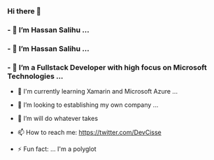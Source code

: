 ### Hi there 👋

### - 🔭 I’m Hassan Salihu ...
### - 🔭 I’m Hassan Salihu ...
### - 🌱 I’m a Fullstack Developer with high focus on Microsoft Technologies  ...
- 🌱 I'm currently learning Xamarin and Microsoft Azure ...
- 👯 I’m looking to establishing my own company ...
- 🤔 I’m will do whatever takes 

- 📫 How to reach me: https://twitter.com/DevCisse
- ⚡ Fun fact: ...  I'm a polyglot

<!--
**DevCisse/DevCisse** is a ✨ _special_ ✨ repository because its `README.md` (this file) appears on your GitHub profile.

Here are some ideas to get you started:


-->
